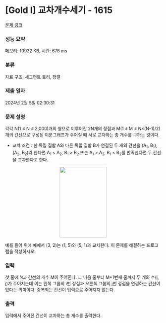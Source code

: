 # [Gold I] 교차개수세기 - 1615 

[문제 링크](https://www.acmicpc.net/problem/1615) 

### 성능 요약

메모리: 10932 KB, 시간: 676 ms

### 분류

자료 구조, 세그먼트 트리, 정렬

### 제출 일자

2024년 2월 5일 02:30:31

### 문제 설명

<p>각각 N(1 ≤ N ≤ 2,000)개의 쌍으로 이루어진 2N개의 정점과 M(1 ≤ M ≤ N×(N-1)/2)개의 간선으로 구성된 이분그래프가 주어질 때 서로 교차하는 총 개수를 구하는 것이다.</p>

<ul>
	<li>교차 조건 : 한 독립 집합 A와 다른 독립 집합 B가 연결된 두 개의 간선을 (A<sub>1</sub>, B<sub>1</sub>), (A<sub>2</sub>, B<sub>2</sub>)라 한다면 A<sub>1</sub> < A<sub>2</sub>, B<sub>1</sub> > B<sub>2</sub> 또는 A<sub>1</sub> > A<sub>2</sub>, B<sub>1</sub> < B<sub>2</sub>를 만족한다면 두 간선을 교차한다고 한다.</li>
</ul>

<p style="text-align: center;"><img alt="" height="227" src="https://www.acmicpc.net/upload/201004/ryck.png" width="152"></p>

<p>예를 들어 위에 예에서 (3, 2)는 (1, 5)와 (5, 1)과 교차한다. 이 문제를 해결하는 프로그램을 작성하시오.</p>

### 입력 

 <p>첫 줄에 N과 간선의 개수 M이 주어진다. 그 다음 줄부터 M+1번째 줄까지 두 개의 수(i, j)가 주어지는데 이는 왼쪽 그룹의 i번 정점과 오른쪽 그룹의 j번 정점을 연결하는 간선이 있다는 의미이다. 중복되는 간선이 입력으로 주어지지 않는다.</p>

### 출력 

 <p>입력에서 주어진 간선이 교차하는 총 개수를 출력한다.</p>

